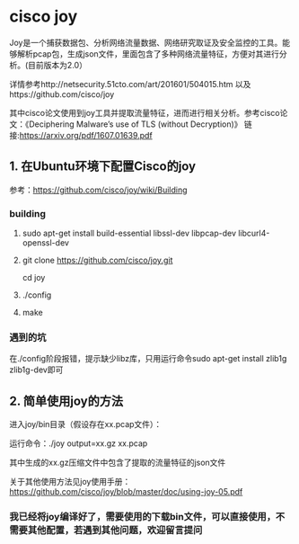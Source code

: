 # cisco joy

Joy是一个捕获数据包、分析网络流量数据、网络研究取证及安全监控的工具。能够解析pcap包，生成json文件，里面包含了多种网络流量特征，方便对其进行分析。(目前版本为2.0）

详情参考http://netsecurity.51cto.com/art/201601/504015.htm 以及https://github.com/cisco/joy 

其中cisco论文使用到joy工具并提取流量特征，进而进行相关分析。参考cisco论文：《Deciphering Malware’s use of TLS (without Decryption)》 链接:https://arxiv.org/pdf/1607.01639.pdf

## 1. 在Ubuntu环境下配置Cisco的joy

参考：https://github.com/cisco/joy/wiki/Building

### building
1. sudo apt-get install build-essential libssl-dev libpcap-dev libcurl4-openssl-dev
2. git clone https://github.com/cisco/joy.git

   cd joy
3. ./config
4. make

### 遇到的坑
在./config阶段报错，提示缺少libz库，只用运行命令sudo apt-get install zlib1g zlib1g-dev即可

## 2. 简单使用joy的方法
进入joy/bin目录（假设存在xx.pcap文件）：

运行命令：./joy output=xx.gz xx.pcap

其中生成的xx.gz压缩文件中包含了提取的流量特征的json文件

关于其他使用方法见joy使用手册：https://github.com/cisco/joy/blob/master/doc/using-joy-05.pdf

### 我已经将joy编译好了，需要使用的下载bin文件，可以直接使用，不需要其他配置，若遇到其他问题，欢迎留言提问
